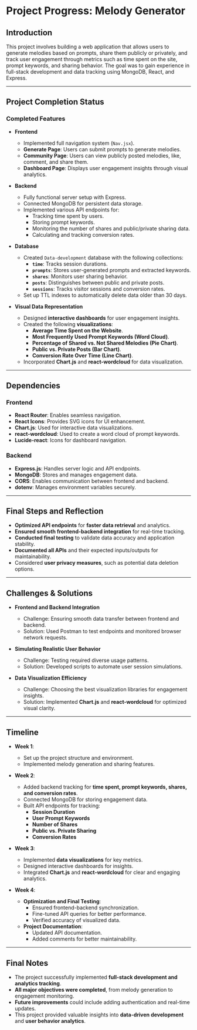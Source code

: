 # Project Progress: Melody Generator

## Introduction

This project involves building a web application that allows users to generate melodies based on prompts, share them publicly or privately, and track user engagement through metrics such as time spent on the site, prompt keywords, and sharing behavior. The goal was to gain experience in full-stack development and data tracking using MongoDB, React, and Express.

---

## Project Completion Status

### Completed Features

- **Frontend**

  - Implemented full navigation system (`Nav.jsx`).
  - **Generate Page**: Users can submit prompts to generate melodies.
  - **Community Page**: Users can view publicly posted melodies, like, comment, and share them.
  - **Dashboard Page**: Displays user engagement insights through visual analytics.

- **Backend**

  - Fully functional server setup with Express.
  - Connected MongoDB for persistent data storage.
  - Implemented various API endpoints for:
    - Tracking time spent by users.
    - Storing prompt keywords.
    - Monitoring the number of shares and public/private sharing data.
    - Calculating and tracking conversion rates.

- **Database**

  - Created `Data-development` database with the following collections:
    - **`time`**: Tracks session durations.
    - **`prompts`**: Stores user-generated prompts and extracted keywords.
    - **`shares`**: Monitors user sharing behavior.
    - **`posts`**: Distinguishes between public and private posts.
    - **`sessions`**: Tracks visitor sessions and conversion rates.
  - Set up TTL indexes to automatically delete data older than 30 days.

- **Visual Data Representation**
  - Designed **interactive dashboards** for user engagement insights.
  - Created the following **visualizations**:
    - **Average Time Spent on the Website**.
    - **Most Frequently Used Prompt Keywords (Word Cloud)**.
    - **Percentage of Shared vs. Not Shared Melodies (Pie Chart)**.
    - **Public vs. Private Posts (Bar Chart)**.
    - **Conversion Rate Over Time (Line Chart)**.
  - Incorporated **Chart.js** and **react-wordcloud** for data visualization.

---

## Dependencies

### Frontend

- **React Router**: Enables seamless navigation.
- **React Icons**: Provides SVG icons for UI enhancement.
- **Chart.js**: Used for interactive data visualizations.
- **react-wordcloud**: Used to create a word cloud of prompt keywords.
- **Lucide-react**: Icons for dashboard navigation.

### Backend

- **Express.js**: Handles server logic and API endpoints.
- **MongoDB**: Stores and manages engagement data.
- **CORS**: Enables communication between frontend and backend.
- **dotenv**: Manages environment variables securely.

---

## Final Steps and Reflection

- **Optimized API endpoints** for **faster data retrieval** and analytics.
- **Ensured smooth frontend-backend integration** for real-time tracking.
- **Conducted final testing** to validate data accuracy and application stability.
- **Documented all APIs** and their expected inputs/outputs for maintainability.
- Considered **user privacy measures**, such as potential data deletion options.

---

## Challenges & Solutions

- **Frontend and Backend Integration**

  - Challenge: Ensuring smooth data transfer between frontend and backend.
  - Solution: Used Postman to test endpoints and monitored browser network requests.

- **Simulating Realistic User Behavior**

  - Challenge: Testing required diverse usage patterns.
  - Solution: Developed scripts to automate user session simulations.

- **Data Visualization Efficiency**
  - Challenge: Choosing the best visualization libraries for engagement insights.
  - Solution: Implemented **Chart.js** and **react-wordcloud** for optimized visual clarity.

---

## Timeline

- **Week 1**:

  - Set up the project structure and environment.
  - Implemented melody generation and sharing features.

- **Week 2**:

  - Added backend tracking for **time spent, prompt keywords, shares, and conversion rates**.
  - Connected MongoDB for storing engagement data.
  - Built API endpoints for tracking:
    - **Session Duration**
    - **User Prompt Keywords**
    - **Number of Shares**
    - **Public vs. Private Sharing**
    - **Conversion Rates**

- **Week 3**:

  - Implemented **data visualizations** for key metrics.
  - Designed interactive dashboards for insights.
  - Integrated **Chart.js** and **react-wordcloud** for clear and engaging analytics.

- **Week 4**:
  - **Optimization and Final Testing**:
    - Ensured frontend-backend synchronization.
    - Fine-tuned API queries for better performance.
    - Verified accuracy of visualized data.
  - **Project Documentation**:
    - Updated API documentation.
    - Added comments for better maintainability.

---

## Final Notes

- The project successfully implemented **full-stack development and analytics tracking**.
- **All major objectives were completed**, from melody generation to engagement monitoring.
- **Future improvements** could include adding authentication and real-time updates.
- This project provided valuable insights into **data-driven development** and **user behavior analytics**.
